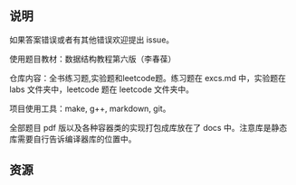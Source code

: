 ## 说明
如果答案错误或者有其他错误欢迎提出 issue。

使用题目教材：数据结构教程第六版（李春葆）

仓库内容：全书练习题,实验题和leetcode题。练习题在 excs.md 中，实验题在 labs 文件夹中，leetcode 题在 leetcode 文件夹中。

项目使用工具：make, g++, markdown, git。

全部题目 pdf 版以及各种容器类的实现打包成库放在了 docs 中。注意库是静态库需要自行告诉编译器库的位置中。 

## 资源

